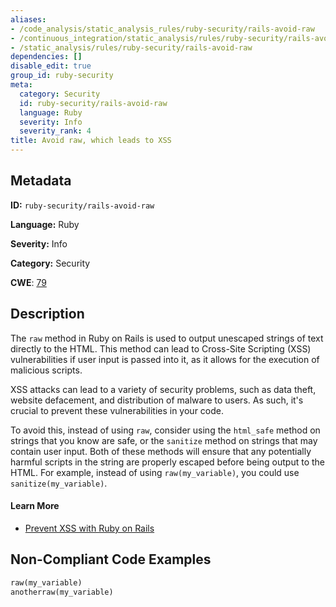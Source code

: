```yaml
---
aliases:
- /code_analysis/static_analysis_rules/ruby-security/rails-avoid-raw
- /continuous_integration/static_analysis/rules/ruby-security/rails-avoid-raw
- /static_analysis/rules/ruby-security/rails-avoid-raw
dependencies: []
disable_edit: true
group_id: ruby-security
meta:
  category: Security
  id: ruby-security/rails-avoid-raw
  language: Ruby
  severity: Info
  severity_rank: 4
title: Avoid raw, which leads to XSS
---
```

<!--  SOURCED FROM https://github.com/DataDog/datadog-static-analyzer-rule-docs -->


## Metadata
**ID:** `ruby-security/rails-avoid-raw`

**Language:** Ruby

**Severity:** Info

**Category:** Security

**CWE**: [79](https://cwe.mitre.org/data/definitions/79.html)

## Description
The `raw` method in Ruby on Rails is used to output unescaped strings of text directly to the HTML. This method can lead to Cross-Site Scripting (XSS) vulnerabilities if user input is passed into it, as it allows for the execution of malicious scripts.

XSS attacks can lead to a variety of security problems, such as data theft, website defacement, and distribution of malware to users. As such, it's crucial to prevent these vulnerabilities in your code.

To avoid this, instead of using `raw`, consider using the `html_safe` method on strings that you know are safe, or the `sanitize` method on strings that may contain user input. Both of these methods will ensure that any potentially harmful scripts in the string are properly escaped before being output to the HTML. For example, instead of using `raw(my_variable)`, you could use `sanitize(my_variable)`.

#### Learn More

 - [Prevent XSS with Ruby on Rails](https://www.invicti.com/blog/web-security/preventing-xss-ruby-on-rails-web-applications/)

## Non-Compliant Code Examples
```ruby
raw(my_variable)
anotherraw(my_variable)
```
